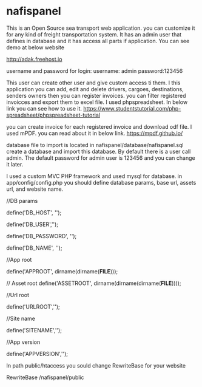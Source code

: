 # nafispanel
This is an Open Source sea transport web application. you can customize it for any kind of freight transportation system. It has an admin user that defines in database and it has access all parts if application. You can see demo at below website

http://adak.freehost.io

username and password for login:   username: admin password:123456

This user can create other user and give custom access ti them. I this application you can add, edit and delete drivers, cargoes, destinations, senders
owners then you can register invoices. you can filter registered invoicces and export them to excel file. I used phpspreadsheet. In below link you can see 
how to use it.
https://www.studentstutorial.com/php-spreadsheet/phpspreadsheet-tutorial

you can create invoice for each registered invoice and download odf file. I used mPDF. you can read about it in below link.
https://mpdf.github.io/

database file to import is located in  nafispanel/database/nafispanel.sql  create a database and import this database. By default there is a user call admin.
The default password for admin user is 123456 and you can change it later. 

I used a custom MVC PHP framework and used mysql for database. in app/config/config.php you should define database params, base url, assets url, and 
website name.

//DB params

define('DB_HOST', '');

define('DB_USER','');

define('DB_PASSWORD', '');

define('DB_NAME', '');


//App root

define('APPROOT', dirname(dirname(__FILE__)));

// Asset root
define('ASSETROOT', dirname(dirname(dirname(__FILE__))));

//Url root

define('URLROOT','');


//Site name

define('SITENAME','');

//App version

define('APPVERSION','');


In path public/htaccess you sould change RewriteBase for your website     

RewriteBase /nafispanel/public

